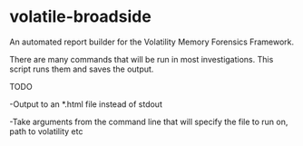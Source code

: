 # volatile-broadside
An automated report builder for the Volatility Memory Forensics Framework. 

There are many commands that will be run in most investigations. This script runs them and saves the output. 

TODO

-Output to an *.html file instead of stdout

-Take arguments from the command line that will specify the file to run on, path to volatility etc 
